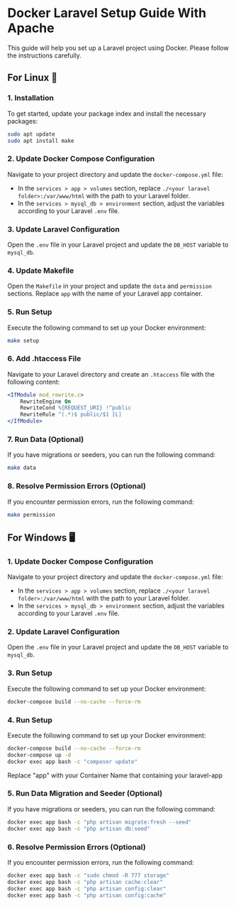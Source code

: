 ﻿# Docker Laravel Setup Guide With Apache

This guide will help you set up a Laravel project using Docker. Please follow the instructions carefully.

## For Linux :penguin:

### 1. Installation

To get started, update your package index and install the necessary packages:

```bash
sudo apt update
sudo apt install make
```

### 2. Update Docker Compose Configuration

Navigate to your project directory and update the `docker-compose.yml` file:

- In the `services > app > volumes` section, replace `./<your laravel folder>:/var/www/html` with the path to your Laravel folder.
- In the `services > mysql_db > environment` section, adjust the variables according to your Laravel `.env` file.

### 3. Update Laravel Configuration

Open the `.env` file in your Laravel project and update the `DB_HOST` variable to `mysql_db`.

### 4. Update Makefile

Open the `Makefile` in your project and update the `data` and `permission` sections. Replace `app` with the name of your Laravel app container.

### 5. Run Setup

Execute the following command to set up your Docker environment:

```bash
make setup
```

### 6. Add .htaccess File

Navigate to your Laravel directory and create an `.htaccess` file with the following content:

```apache
<IfModule mod_rewrite.c>
    RewriteEngine On
    RewriteCond %{REQUEST_URI} !^public
    RewriteRule ^(.*)$ public/$1 [L]
</IfModule>
```

### 7. Run Data (Optional)

If you have migrations or seeders, you can run the following command:

```bash
make data
```

### 8. Resolve Permission Errors (Optional)

If you encounter permission errors, run the following command:

```bash
make permission
```


## For Windows :desktop_computer:

### 1. Update Docker Compose Configuration

Navigate to your project directory and update the `docker-compose.yml` file:

- In the `services > app > volumes` section, replace `./<your laravel folder>:/var/www/html` with the path to your Laravel folder.
- In the `services > mysql_db > environment` section, adjust the variables according to your Laravel `.env` file.

### 2. Update Laravel Configuration

Open the `.env` file in your Laravel project and update the `DB_HOST` variable to `mysql_db`.

### 3. Run Setup

Execute the following command to set up your Docker environment:

```bash
docker-compose build --no-cache --force-rm
```

### 4. Run Setup

Execute the following command to set up your Docker environment:

```bash
docker-compose build --no-cache --force-rm
docker-compose up -d
docker exec app bash -c "composer update"
```
Replace "app" with your Container Name that containing your laravel-app

### 5. Run Data Migration and Seeder (Optional)

If you have migrations or seeders, you can run the following command:

```bash
docker exec app bash -c "php artisan migrate:fresh --seed"
docker exec app bash -c "php artisan db:seed"
```
### 6. Resolve Permission Errors (Optional)

If you encounter permission errors, run the following command:

```bash
docker exec app bash -c "sudo chmod -R 777 storage"
docker exec app bash -c "php artisan cache:clear"
docker exec app bash -c "php artisan config:clear"
docker exec app bash -c "php artisan config:cache"
```









